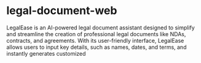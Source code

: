 # legal-document-web
LegalEase is an AI-powered legal document assistant designed to simplify and streamline the creation of professional legal documents like NDAs, contracts, and agreements. With its user-friendly interface, LegalEase allows users to input key details, such as names, dates, and terms, and instantly generates customized 

